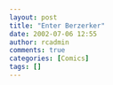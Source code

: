 ```yaml
---
layout: post
title: "Enter Berzerker"
date: 2002-07-06 12:55
author: rcadmin
comments: true
categories: [Comics]
tags: []
---
```

<!--more-->
<img src="http://www.bitsmack.com/wp/wp-content/comics/comic%202.jpg" alt="" />
